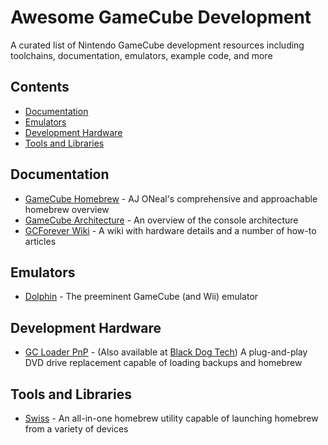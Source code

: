 # Awesome GameCube Development

A curated list of Nintendo GameCube development resources including toolchains, documentation, emulators, example code, and more

## Contents

* [Documentation](#documentation)
* [Emulators](#emulators)
* [Development Hardware](#development-hardware)
* [Tools and Libraries](#tools-and-libraries)

## Documentation

* [GameCube Homebrew](https://gchomebrew.com) - AJ ONeal's comprehensive and approachable homebrew overview
* [GameCube Architecture](https://www.copetti.org/writings/consoles/gamecube/) - An overview of the console architecture
* [GCForever Wiki](https://www.gc-forever.com/wiki/) - A wiki with hardware details and a number of how-to articles

## Emulators

* [Dolphin](https://dolphin-emu.org) - The preeminent GameCube (and Wii) emulator

## Development Hardware

* [GC Loader PnP](https://gc-loader.com) - (Also available at [Black Dog Tech](https://www.black-dog.tech/gc-loader-pnp.html)) A plug-and-play DVD drive replacement capable of loading backups and homebrew

## Tools and Libraries

* [Swiss](https://github.com/emukidid/swiss-gc) - An all-in-one homebrew utility capable of launching homebrew from a variety of devices
